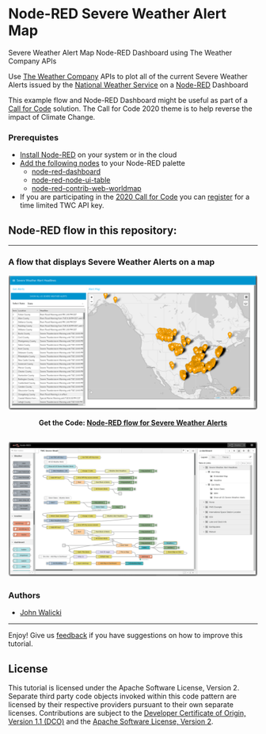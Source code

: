 # Node-RED Severe Weather Alert Map
Severe Weather Alert Map Node-RED Dashboard using The Weather Company APIs

Use [The Weather Company](https://weather.com/) APIs to plot all of the current Severe Weather Alerts issued by the [National Weather Service](https://www.weather.gov/alerts) on a [Node-RED](https://nodered.org) Dashboard

This example flow and Node-RED Dashboard might be useful as part of a [Call for Code](https://developer.ibm.com/callforcode/) solution. The Call for Code 2020 theme is to help reverse the impact of Climate Change.


### Prerequistes

- [Install Node-RED](https://nodered.org/docs/getting-started/) on your system or in the cloud
- [Add the following nodes](https://nodered.org/docs/user-guide/runtime/adding-nodes) to your Node-RED palette
  - [node-red-dashboard](https://flows.nodered.org/node/node-red-dashboard)
  - [node-red-node-ui-table](https://flows.nodered.org/node/node-red-node-ui-table)
  - [node-red-contrib-web-worldmap](https://flows.nodered.org/node/node-red-contrib-web-worldmap)
- If you are participating in the [2020 Call for Code](https://developer.ibm.com/callforcode/) you can [register](https://callforcode.weather.com/) for a time limited TWC API key.

## Node-RED flow in this repository:
---
### A flow that displays Severe Weather Alerts on a map

![Severe Weather Alert Dashboard](screenshots/TWC-SevereWeatherAlerts-dashboard.png?raw=true "Severe Weather Dashboard")
<p align="center">
  <strong>Get the Code: <a href="flows/SevereWeatherAlertMap.flow">Node-RED flow for Severe Weather Alerts</strong></a>
</p>

![Severe Weather Alert flow](screenshots/TWC-SevereWeatherAlerts-flow.png?raw=true "Severe Weather flow")
---

### Authors

- [John Walicki](https://github.com/johnwalicki)

___

Enjoy!  Give us [feedback](https://github.com/johnwalicki/Node-RED-Severe-Weather-Alert-Map/issues) if you have suggestions on how to improve this tutorial.

## License

This tutorial is licensed under the Apache Software License, Version 2.  Separate third party code objects invoked within this code pattern are licensed by their respective providers pursuant to their own separate licenses. Contributions are subject to the [Developer Certificate of Origin, Version 1.1 (DCO)](https://developercertificate.org/) and the [Apache Software License, Version 2](http://www.apache.org/licenses/LICENSE-2.0.txt).
